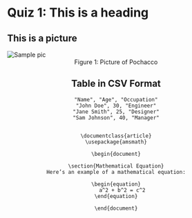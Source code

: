 # Quiz 1: This is a heading

## This is a picture
<img src= "https://i0.wp.com/yumetwinsblog.wpcomstaging.com/wp-content/uploads/2024/04/pochacco-1.webp?w=911&ssl=1/" alt= 'Sample pic' />
<figcaption style="text-align: center;"> Figure 1: Picture of Pochacco

## Table in CSV Format

```csv
"Name", "Age", "Occupation"
"John Doe", 30, "Engineer"
"Jane Smith", 25, "Designer"
"Sam Johnson", 40, "Manager"


\documentclass{article}
\usepackage{amsmath}

\begin{document}

\section{Mathematical Equation}
Here’s an example of a mathematical equation:

\begin{equation}
    a^2 + b^2 = c^2
\end{equation}

\end{document}
